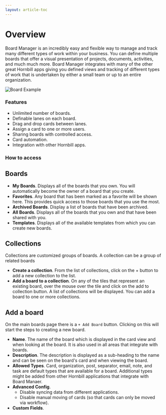 ```yaml
---
layout: article-toc
---
```

# Overview 
Board Manager is an incredibly easy and flexible way to manage and track many different types of work within your business. You can define multiple boards that offer a visual presentation of projects, documents, activities, and much much more. Board Manager integrates with many of the other great Hornbill apps giving you defined views and tracking of different types of work that is undertaken by either a small team or up to an entire organization.

![Board Example](/_books/boardmanager-user-guide/images/board-example.png)

### Features
* Unlimited number of boards.
* Definable lanes on each board.
* Drag and drop cards between lanes.
* Assign a card to one or more users.
* Sharing boards with controlled access.
* Card automation.
* Integration with other Hornbill apps.

### How to access

## Boards
* **My Boards**. Displays all of the boards that you own.  You will automatically become the owner of a board that you create.
* **Favorites**. Any board that has been marked as a favorite will be shown here.  This provides quick access to those boards that you use the most.
* **Archived Boards**. Display a list of boards that have been archived.
* **All Boards**. Displays all of the boards that you own and that have been shared with you.
* **Templates**. Displays all of the available templates from which you can create new boards.

## Collections
Collections are customized groups of boards.  A collection can be a group of related boards 
* **Create a collection**. From the list of collections, click on the + button to add a new collection to the list.
* **Add a board to a collection**. On any of the tiles that represent an existing board, over the mouse over the tile and click on the add to collection button.  A list of collections will be displayed.  You can add a board to one or more collections.

## Add a board
On the main boards page there is a `+ Add Board` button.  Clicking on this will start the steps to creating a new board.

* **Name**. The name of the board which is displayed in the card view and when looking at the board.  It is also used in all areas that integrate with boards.
* **Description**. The description is displayed as a sub-heading to the name and can be seen on the board's card and when viewing the board.
* **Allowed Types**. Card, organization, post, separator, email, note, and task are default types that are available for a board.  Additional types might be added from other Hornbill applications that integrate with Board Manaer.
* **Advanced Config**.
    * Disable syncing data from different applications.
    * Disable manual moving of cards (so that cards can only be moved via workflow).
* **Custom Fields**.

<!--

Board View
    Toolbar
        Filter
        Card Type filter
        User/Team Filter
        Custom Buttons
        Board selector
    Board Administration    
        Design Board
        Configure Board
            Allowed Types
            Advanced Configuration
                Disable syncing data from other apps
                Disable manual moving of cards
            Custom Fields 
            Archive
        Set Theme
        Share Board
        Tags
        Automation
        See Archived Cards
        Create Template
        Print View
        Standard Size
        Show Card Titles only
        View Single Lane
        Full Screen
    Lane Configuration
        Add Card
        Add Separator
        Add Note
        Add Task
        Calapse Lane
        Config Lane
            Width
                Add Subheadings for each column
            Options
                Set lane limit
                Show date and time the card entered the lane
                Remove card after it has been in the lane for ...
                Make this land a rubbish lane
        Sort Lane
        Automation
            Card entering a lane
            Card exiting a lane
        >